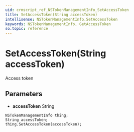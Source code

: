 ```yaml
---
uid: crmscript_ref_NSTokenManagementInfo_SetAccessToken
title: SetAccessToken(String accessToken)
intellisense: NSTokenManagementInfo.SetAccessToken
keywords: NSTokenManagementInfo, GetAccessToken
so.topic: reference
---
```


# SetAccessToken(String accessToken)

Access token

## Parameters

* **accessToken** String

```crmscript
NSTokenManagementInfo thing;
String accessToken;
thing.SetAccessToken(accessToken);
```

